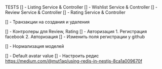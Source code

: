 TESTS
[] - Listing Service & Controller
[] - Wishlist Service & Controller
[] - Review Service & Controller
[] - Rating Service & Controller

[] - Транзакции на создания и удаления

[] - Контролеры для Review, Rating
[] - Авторизация 1. Регистрация facebook 2. Авторизация
[] - Изменить поля регистрации у github

[] - Нормализация моделей

[] - Default avatar value
[] - Настроить редис https://medium.com/@mut1aq/using-redis-in-nestjs-8ca1a009670f

